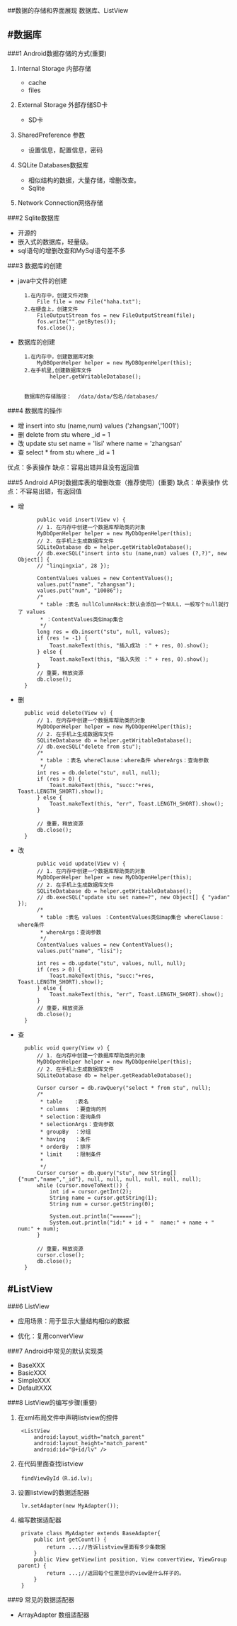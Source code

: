 
##数据的存储和界面展现
数据库、ListView


#数据库
-----
###1 Android数据存储的方式(重要)
1. Internal Storage 内部存储
	- cache
	- files
2. External Storage 外部存储SD卡
	- SD卡
3. SharedPreference 参数
	- 设置信息，配置信息，密码

4. SQLite Databases数据库
	- 相似结构的数据，大量存储，增删改查。
	- Sqlite
5. Network Connection网络存储

###2 Sqlite数据库
- 开源的
- 嵌入式的数据库，轻量级。
- sql语句的增删改查和MySql语句差不多

###3 数据库的创建
- java中文件的创建

		1.在内存中，创建文件对象
			File file = new File("haha.txt");
		2.在硬盘上，创建文件
			FileOutputStream fos = new FileOutputStream(file);
			fos.write("".getBytes());
			fos.close();

- 数据库的创建

		1.在内存中，创建数据库对象
       		MyDBOpenHelper helper = new MyDBOpenHelper(this);
        2.在手机里,创建数据库文件
        		helper.getWritableDatabase();

		
		数据库的存储路径：  /data/data/包名/databases/

###4 数据库的操作
- 增
	insert into stu (name,num) values ('zhangsan','1001')
- 删
	delete from stu where _id = 1
- 改
	update stu set name = 'lisi' where name = 'zhangsan'
- 查
	select * from stu where _id = 1

优点：多表操作
缺点：容易出错并且没有返回值

###5 Android API对数据库表的增删改查（推荐使用）(重要)
缺点：单表操作
优点：不容易出错，有返回值

- 增

			public void insert(View v) {
			// 1. 在内存中创建一个数据库帮助类的对象
			MyDbOpenHelper helper = new MyDbOpenHelper(this);
			// 2. 在手机上生成数据库文件
			SQLiteDatabase db = helper.getWritableDatabase();
			// db.execSQL("insert into stu (name,num) values (?,?)", new Object[] {
			// "linqingxia", 28 });
	
			ContentValues values = new ContentValues();
			values.put("name", "zhangsan");
			values.put("num", "10086");
			/*
			 * table :表名 nullColumnHack:默认会添加一个NULL，一般写个null就行了 values
			 * ：ContentValues类似map集合
			 */
			long res = db.insert("stu", null, values);
			if (res != -1) {
				Toast.makeText(this, "插入成功 ：" + res, 0).show();
			} else {
				Toast.makeText(this, "插入失败 ：" + res, 0).show();
			}
			// 重要，释放资源
			db.close();
		}
- 删

		public void delete(View v) {
			// 1. 在内存中创建一个数据库帮助类的对象
			MyDbOpenHelper helper = new MyDbOpenHelper(this);
			// 2. 在手机上生成数据库文件
			SQLiteDatabase db = helper.getWritableDatabase();
			// db.execSQL("delete from stu");
			/*
			 * table ：表名 whereClause：where条件 whereArgs：查询参数
			 */
			int res = db.delete("stu", null, null);
			if (res > 0) {
				Toast.makeText(this, "succ:"+res, Toast.LENGTH_SHORT).show();
			} else {
				Toast.makeText(this, "err", Toast.LENGTH_SHORT).show();
			}
	
			// 重要，释放资源
			db.close();
		} 
- 改
	
			public void update(View v) {
			// 1. 在内存中创建一个数据库帮助类的对象
			MyDbOpenHelper helper = new MyDbOpenHelper(this);
			// 2. 在手机上生成数据库文件
			SQLiteDatabase db = helper.getWritableDatabase();
			// db.execSQL("update stu set name=?", new Object[] { "yadan" });
			/*
			 * table :表名 values ：ContentValues类似map集合 whereClause：where条件
			 * whereArgs：查询参数
			 */
			ContentValues values = new ContentValues();
			values.put("name", "lisi");
	
			int res = db.update("stu", values, null, null);
			if (res > 0) {
				Toast.makeText(this, "succ:"+res, Toast.LENGTH_SHORT).show();
			} else {
				Toast.makeText(this, "err", Toast.LENGTH_SHORT).show();
			}
			// 重要，释放资源
			db.close();
		}
- 查

		public void query(View v) {
			// 1. 在内存中创建一个数据库帮助类的对象
			MyDbOpenHelper helper = new MyDbOpenHelper(this);
			// 2. 在手机上生成数据库文件
			SQLiteDatabase db = helper.getReadableDatabase();
	
			Cursor cursor = db.rawQuery("select * from stu", null);
			/*
			 * table	:表名
			 * columns	：要查询的列
			 * selection：查询条件
			 * selectionArgs：查询参数
			 * groupBy	：分组
			 * having	：条件
			 * orderBy	：排序
			 * limit	：限制条件
			 * 
			 */
			Cursor cursor = db.query("stu", new String[]{"num","name","_id"}, null, null, null, null, null, null);
			while (cursor.moveToNext()) {
				int id = cursor.getInt(2);
				String name = cursor.getString(1);
				String num = cursor.getString(0);
				
				System.out.println("======");
				System.out.println("id:" + id + "  name:" + name + " num:" + num);
			}
	
			// 重要，释放资源
			cursor.close();
			db.close();
		}



#ListView
-----
###6 ListView

- 应用场景：用于显示大量结构相似的数据

- 优化：复用converView
	
###7 Android中常见的默认实现类
* BaseXXX
* BasicXXX
* SimpleXXX
* DefaultXXX

###8 ListView的编写步骤(重要)
1. 在xml布局文件中声明listview的控件

		<ListView
	        android:layout_width="match_parent"
	        android:layout_height="match_parent"
	        android:id="@+id/lv" />
2. 在代码里面查找listview

		findViewById（R.id.lv);
3. 设置listview的数据适配器

		lv.setAdapter(new MyAdapter());
4. 编写数据适配器

		private class MyAdapter extends BaseAdapter{ 
			public int getCount() {
				return ...;//告诉listview里面有多少条数据
			}
			public View getView(int position, View convertView, ViewGroup parent) {
				return ...;//返回每个位置显示的view是什么样子的。
			}
		}


###9 常见的数据适配器
- ArrayAdapter 数组适配器
